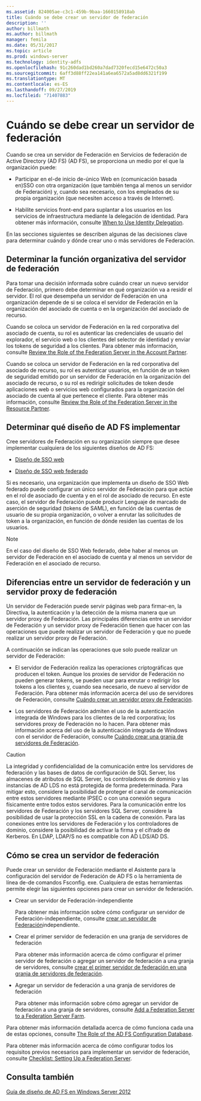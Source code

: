 ```yaml
---
ms.assetid: 824005ae-c3c1-459b-9baa-1660158918ab
title: Cuándo se debe crear un servidor de federación
description: ''
author: billmath
ms.author: billmath
manager: femila
ms.date: 05/31/2017
ms.topic: article
ms.prod: windows-server
ms.technology: identity-adfs
ms.openlocfilehash: 91c260dad1bd260a7dad7320fecd15e6472c50a3
ms.sourcegitcommit: 6aff3d88ff22ea141a6ea6572a5ad8dd6321f199
ms.translationtype: MT
ms.contentlocale: es-ES
ms.lasthandoff: 09/27/2019
ms.locfileid: "71407883"
---
```

# <a name="when-to-create-a-federation-server"></a>Cuándo se debe crear un servidor de federación

Cuando se crea un servidor de Federación en Servicios de federación de Active Directory (AD FS) \(AD FS\), se proporciona un medio por el que la organización puede:  
  
-   Participar en el\-de inicio de\-único Web en \(comunicación basada en\)SSO con otra organización \(que también tenga al menos un servidor de Federación\) y, cuando sea necesario, con los empleados de su propia organización \(que necesiten acceso a través de Internet\).  
  
-   Habilite servicios front-end para suplantar a los usuarios en los servicios de infraestructura mediante la delegación de identidad. Para obtener más información, consulte [When to Use Identity Delegation](When-to-Use-Identity-Delegation.md).  
  
En las secciones siguientes se describen algunas de las decisiones clave para determinar cuándo y dónde crear uno o más servidores de Federación.  
  
## <a name="determine-the-organizational-role-for-the-federation-server"></a>Determinar la función organizativa del servidor de federación  
Para tomar una decisión informada sobre cuándo crear un nuevo servidor de Federación, primero debe determinar en qué organización va a residir el servidor. El rol que desempeña un servidor de Federación en una organización depende de si se coloca el servidor de Federación en la organización del asociado de cuenta o en la organización del asociado de recurso.  
  
Cuando se coloca un servidor de Federación en la red corporativa del asociado de cuenta, su rol es autenticar las credenciales de usuario del explorador, el servicio web o los clientes del selector de identidad y enviar los tokens de seguridad a los clientes. Para obtener más información, consulte [Review the Role of the Federation Server in the Account Partner](Review-the-Role-of-the-Federation-Server-in-the-Account-Partner.md).  
  
Cuando se coloca un servidor de Federación en la red corporativa del asociado de recurso, su rol es autenticar usuarios, en función de un token de seguridad emitido por un servidor de Federación en la organización del asociado de recurso, o su rol es redirigir solicitudes de token desde aplicaciones web o servicios web configurados para la organización del asociado de cuenta al que pertenece el cliente. Para obtener más información, consulte [Review the Role of the Federation Server in the Resource Partner](Review-the-Role-of-the-Federation-Server-in-the-Resource-Partner.md).  
  
## <a name="determine-which-ad-fs-design-to-deploy"></a>Determinar qué diseño de AD FS implementar  
Cree servidores de Federación en su organización siempre que desee implementar cualquiera de los siguientes diseños de AD FS:  
  
-   [Diseño de SSO web](Web-SSO-Design.md)  
  
-   [Diseño de SSO web federado](Federated-Web-SSO-Design.md)  
  
Si es necesario, una organización que implementa un diseño de SSO Web federado puede configurar un único servidor de Federación para que actúe en el rol de asociado de cuenta y en el rol de asociado de recurso. En este caso, el servidor de Federación puede producir Lenguaje de marcado de aserción de seguridad \(tokens de SAML\), en función de las cuentas de usuario de su propia organización, o volver a enrutar las solicitudes de token a la organización, en función de dónde residen las cuentas de los usuarios.  
  
> [!NOTE]  
> En el caso del diseño de SSO Web federado, debe haber al menos un servidor de Federación en el asociado de cuenta y al menos un servidor de Federación en el asociado de recurso.  
  
## <a name="differences-between-a-federation-server-and-a-federation-server-proxy"></a>Diferencias entre un servidor de federación y un servidor proxy de federación  
Un servidor de Federación puede servir páginas web para firmar\-en, la Directiva, la autenticación y la detección de la misma manera que un servidor proxy de Federación. Las principales diferencias entre un servidor de Federación y un servidor proxy de Federación tienen que hacer con las operaciones que puede realizar un servidor de Federación y que no puede realizar un servidor proxy de Federación.  
  
A continuación se indican las operaciones que solo puede realizar un servidor de Federación:  
  
-   El servidor de Federación realiza las operaciones criptográficas que producen el token. Aunque los proxies de servidor de Federación no pueden generar tokens, se pueden usar para enrutar o redirigir los tokens a los clientes y, cuando sea necesario, de nuevo al servidor de Federación. Para obtener más información acerca del uso de servidores de Federación, consulte [Cuándo crear un servidor proxy de Federación](When-to-Create-a-Federation-Server-Proxy.md).  
  
-   Los servidores de Federación admiten el uso de la autenticación integrada de Windows para los clientes de la red corporativa; los servidores proxy de Federación no lo hacen. Para obtener más información acerca del uso de la autenticación integrada de Windows con el servidor de Federación, consulte [Cuándo crear una granja de servidores de Federación](When-to-Create-a-Federation-Server-Farm.md).  
  
> [!CAUTION]  
> La integridad y confidencialidad de la comunicación entre los servidores de federación y las bases de datos de configuración de SQL Server, los almacenes de atributos de SQL Server, los controladores de dominio y las instancias de AD LDS no está protegida de forma predeterminada. Para mitigar esto, considere la posibilidad de proteger el canal de comunicación entre estos servidores mediante IPSEC o con una conexión segura físicamente entre todos estos servidores. Para la comunicación entre los servidores de Federación y los servidores SQL Server, considere la posibilidad de usar la protección SSL en la cadena de conexión. Para las conexiones entre los servidores de Federación y los controladores de dominio, considere la posibilidad de activar la firma y el cifrado de Kerberos. En LDAP, LDAP\/S no es compatible con AD LDS\/AD DS.  
  
## <a name="how-to-create-a-federation-server"></a>Cómo se crea un servidor de federación  
Puede crear un servidor de Federación mediante el Asistente para la configuración del servidor de Federación de AD FS o la herramienta de línea de\-de comandos Fsconfig. exe. Cualquiera de estas herramientas permite elegir las siguientes opciones para crear un servidor de federación.  
  
-   Crear un servidor de Federación\-independiente  
  
    Para obtener más información sobre cómo configurar un servidor de Federación\-independiente, consulte [crear un servidor de Federación](../../ad-fs/deployment/Create-a-Stand-Alone-Federation-Server.md)independiente.  
  
-   Crear el primer servidor de federación en una granja de servidores de federación  
  
    Para obtener más información acerca de cómo configurar el primer servidor de federación o agregar un servidor de federación a una granja de servidores, consulte [crear el primer servidor de federación en una granja de servidores de federación](../../ad-fs/deployment/Create-the-First-Federation-Server-in-a-Federation-Server-Farm.md).  
  
-   Agregar un servidor de federación a una granja de servidores de federación  
  
    Para obtener más información sobre cómo agregar un servidor de federación a una granja de servidores, consulte [Add a Federation Server to a Federation Server Farm](../../ad-fs/deployment/Add-a-Federation-Server-to-a-Federation-Server-Farm.md).  
  
Para obtener más información detallada acerca de cómo funciona cada una de estas opciones, consulte [The Role of the AD FS Configuration Database](../../ad-fs/technical-reference/The-Role-of-the-AD-FS-Configuration-Database.md).  
  
Para obtener más información acerca de cómo configurar todos los requisitos previos necesarios para implementar un servidor de federación, consulte [Checklist: Setting Up a Federation Server](../../ad-fs/deployment/Checklist--Setting-Up-a-Federation-Server.md).  
  
## <a name="see-also"></a>Consulta también
[Guía de diseño de AD FS en Windows Server 2012](AD-FS-Design-Guide-in-Windows-Server-2012.md)

